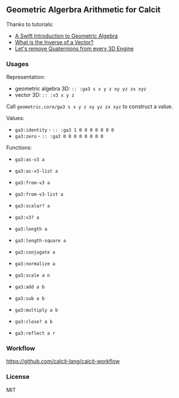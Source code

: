 ## Geometric Algerbra Arithmetic for Calcit

Thanks to tutorials:

- [A Swift Introduction to Geometric Algebra](https://www.youtube.com/watch?v=60z_hpEAtD8&pp=ygUSZ2VvbWV0cmljIGFsZ2VicmEg)
- [What is the Inverse of a Vector?](https://mattferraro.dev/posts/geometric-algebra)
- [Let's remove Quaternions from every 3D Engine](https://marctenbosch.com/quaternions/)

### Usages

Representation:

- geometric algebra 3D: `:: :ga3 s x y z xy yz zx xyz`
- vector 3D: `:: :v3 x y z`

Call `geometric.core/ga3 s x y z xy yz zx xyz` to construct a value.

Values:

- `ga3:identity` - `:: :ga3 1 0 0 0 0 0 0 0`
- `ga3:zero` - `:: :ga3 0 0 0 0 0 0 0 0`

Functions:

- `ga3:as-v3 a`
- `ga3:as-v3-list a`
- `ga3:from-v3 a`
- `ga3:from-v3-list a`

- `ga3:scalar? a`
- `ga3:v3? a`

- `ga3:length a`
- `ga3:length-square a`
- `ga3:conjugate a`
- `ga3:normalize a`

- `ga3:scale a n`

- `ga3:add a b`
- `ga3:sub a b`
- `ga3:multiply a b`
- `ga3:close? a b`
- `ga3:reflect a r`

### Workflow

https://github.com/calcit-lang/calcit-workflow

### License

MIT
